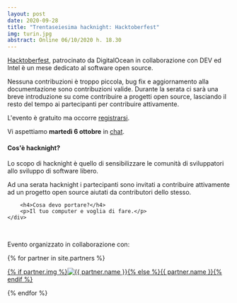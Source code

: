 ```yaml
---
layout: post
date: 2020-09-28
title: "Trentaseiesima hacknight: Hacktoberfest"
img: turin.jpg
abstract: Online 06/10/2020 h. 18.30
---
```


<div class="row">
    <div class="col-lg-12">
    <p>
        <a href="https://hacktoberfest.digitalocean.com/" target="_blank" title="Hacktoberfest pagina ufficiale">Hacktoberfest</a>, patrocinato da DigitalOcean in collaborazione con DEV ed Intel
        è un mese dedicato al software open source.
    </p>
    <p>
        Nessuna contribuzioni è troppo piccola, bug fix e aggiornamento alla documentazione
        sono contribuzioni valide.
        Durante la serata ci sarà una breve introduzione su come contribuire a progetti 
        open source, lasciando il resto del tempo ai partecipanti per contribuire 
        attivamente.
    </p>
        <p>L'evento è gratuito ma occorre <a href="https://organize.mlh.io/participants/events/4650-torino-hacknight-hacktoberfest" target="_blank" title="Registrati all'evento">registrarsi</a>.</p>
        <p>Vi aspettiamo <strong>martedì 6 ottobre</strong> in <a href="https://matrix.to/#/!vXfeXqRqgEQsOFBFfa:matrix.org?via=matrix.org">chat</a>.</p>
    </div>
</div>

<div class="row">
    <div class="col-lg-12">
        <h4>Cos'è hacknight?</h4>
        <p>Lo scopo di hacknight è quello di sensibilizzare le comunità di sviluppatori allo sviluppo di software libero.</p>
        <p>Ad una serata hacknight i partecipanti sono invitati a contribuire attivamente ad un progetto open source aiutati da contributori dello stesso.</p>

        <h4>Cosa devo portare?</h4>
        <p>Il tuo computer e voglia di fare.</p>
    </div>
</div>

<div class="row">
    <div class="col-lg-12">
        <p><br></p>
        <p>Evento organizzato in collaborazione con:</p>
        {% for partner in site.partners %}
            <p><a href="{{ partner.url }}" target="_blank">{% if partner.img %}<img src="{{ partner.img }}" alt="{{ partner.name }}">{% else %}{{ partner.name }}{% endif %}</a></p>
        {% endfor %}
    </div>
</div>
